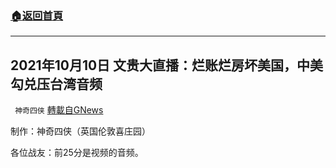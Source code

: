 ###  [:house:返回首頁](https://github.com/ourhimalayas/txt)
---


## 2021年10月10日 文贵大直播：烂账烂房坏美国，中美勾兑压台湾音频
` 神奇四侠` [轉載自GNews](https://gnews.org/zh-hans/1585873/)

制作：神奇四侠（英国伦敦喜庄园）

各位战友：前25分是视频的音频。
